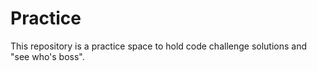 # Practice

This repository is a practice space to hold code challenge solutions and "see who's boss". 